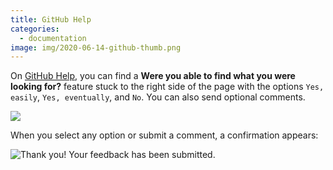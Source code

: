```yaml
---
title: GitHub Help
categories:
  - documentation
image: img/2020-06-14-github-thumb.png
---
```


On [GitHub Help](https://help.github.com/), you can find a **Were you able to find what you were looking for?** feature stuck to the right side of the page with the options `Yes, easily`, `Yes, eventually`, and `No`. You can also send optional comments.

![](/feedback-library/img/2020-06-14-github-1.png)

When you select any option or submit a comment, a confirmation appears:

![Thank you! Your feedback has been submitted.](/feedback-library/img/2020-06-14-github-2.png)
